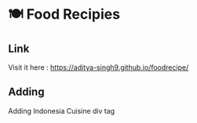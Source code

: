# 🍽 Food Recipies

## Link
Visit it here : https://aditya-singh9.github.io/foodrecipe/

## Adding
Adding Indonesia Cuisine div tag

